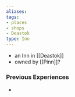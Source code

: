 ```yaml
---
aliases: 
tags: 
- places
- shops
- Deastok
type: Inn
---
```


- an Inn in [[Deastok]]
- owned by [[Pinn]]?

### Previous Experiences
-  

